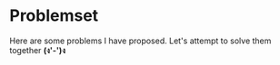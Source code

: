 # Problemset

Here are some problems I have proposed. Let's attempt to solve them together **(ง'-')ง**
